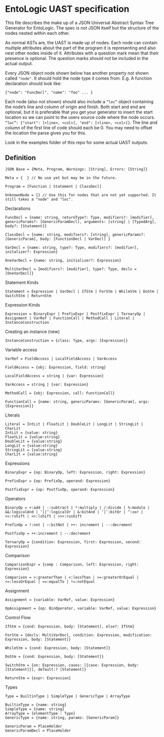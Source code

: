 EntoLogic UAST specification
============================

This file describes the make up of a JSON Universal Abstract Syntax Tree Generator for EntoLogic. The spec is not JSON itself but the structure of the nodes nested within each other.

As normal ASTs are, the UAST is made up of nodes. Each node can contain multiple attributes about the part of the program it is representing and also nest other nodes inside of it. Attributes with a question mark mean that their presence is optional. The question marks should not be included in the actual output.

Every JSON object node shown below has another property not shown called ```"node"```. It should hold the node type it comes from. E.g. A function declaration should look like:
 ```
{"node": "FuncDecl", "name": "foo" ... }
 ```

Each node (also not shown) should also include a ```“loc”``` object containing the node’s line and column of origin and finish. Both start and end are optional, but it is preferable that you get your generator to insert the start location so we can point to the users source code where the node occurs. ```“loc”: {"start": [<line>, <col>], "end": [<line>, <col>]}```. The line and column of the first line of code should each be 0. You may need to offset  the location the parse gives you for this.

Look in the examples folder of this repo for some actual UAST outputs.


Definition
----------
```
JSON Base = {Meta, Program, Warnings: [String], Errors: [String]}
```
```
Meta = {  } // No use yet but may be in the future.
```
```
Program = [Function | Statement | ClassDecl]
```
```
UnknownNode = {} // Use this for nodes that are not yet supported. It still takes a "node" and "loc".
```

Declarations

```
FuncDecl = {name: string, returnType?: Type, modifiers?: [modifier], genericParams?: [GenericParamDecl], arguments: [string] | [TypedArg], body?: [Statement]}

ClassDecl = {name: string, modifiers?: [string], genericParams?: [GenericParam], body: [FunctionDecl | VarDecl] }

VarDecl = {name: string, type?: Type, modifiers?: [modifier], initalizer?: Expression}

OneVarDecl = {name: string, initializer?: Expression}

MultiVarDecl = {modifiers?: [modifier], type?: Type, decls = [OneVarDecl]}
```

Statement Kinds

```
Statement = Expression | VarDecl | IfStm | ForStm | WhileStm | DoStm | SwitchStm | ReturnStm
```

Expression Kinds

```
Expression = BinaryExpr | PrefixExpr | PostfixExpr | TernaryOp | Assignment | VarRef | FunctionCall | MethodCall | Literal | InstanceConstruction
```

Creating an instance (new)

```
InstanceConstruction = {class: Type, args: [Expression]}
```

Variable access

```
VarRef = FieldAccess | LocalFieldAccess | VarAccess

FieldAccess = {obj: Expression, field: string}

LocalFieldAccess = string | {var: Expression}

VarAccess = string | {var: Expression}

MethodCall = {obj: Expression, call: FunctionCall}

FunctionCall = {name: string, genericParams: [GenericParam], args: [Expression]}
```

Literals

```
Literal = IntLit | FloatLit | DoubleLit | LongLit | StringLit | CharLit
IntLit = {value: string}
FloatLit = {value:string}
DoubleLit = {value:string}
LongLit = {value:string}
StringLit = {value:string}
CharLit = {value:string}
```

Expressions

```
BinaryExpr = {op: BinaryOp, left: Expression, right: Expression}

PrefixExpr = {op: PrefixOp, operand: Expression}

PostfixExpr = {op: PostfixOp, operand: Expression}
```

Operators

```
BinaryOp = +:add | -:subtract | *:multiply | /:divide | %:modulo | &&:logicalAnd | ‘||’:logicalOr | &:bitAnd | ‘|’:bitOr | ^:xor | >>:rshift | <<:lshift | >>>:rushift 
```
```
PrefixOp = !:not | ~:bitNot | ++: increment | --:decrement

PostfixOp = ++:increment | --:decrement

TernaryOp = {condition: Expression, first: Expression, second: Expression}
```

Comparison

```
ComparisonExpr = {comp : Comparison, left: Expression, right: Expression}

Comparison = >:greaterThan | <:lessThan | >=:greaterOrEqual | <=:lessOrEqual | ==:equalTo | !=:notEqual 
```

Assignment

```
Assignment = {variable: VarRef, value: Expression}

OpAssignment = {op: BinOperator, variable: VarRef, value: Expression}
```

Control Flow

```
IfStm = {cond: Expression, body: [Statement], else?: IfStm}

ForStm = {decls: MultiVarDecl, condition: Expression, modification: Expression, body: [Statement]}

WhileStm = {cond: Expression, body: [Statement]}

DoStm = {cond: Expression, body: [Statement]}

SwitchStm = {on: Expression, cases: [{case: Expression, body: [Statement]}], default:? [Statement]}

ReturnStm = {expr: Expression}
```

Types

```
Type = BuiltinType | SimpleType | GenericType | ArrayType

BuiltinType = {name: string}
SimpleType = {name: string}
ArrayType = {elementType : Type}
GenericType = {name: string, params: [GenericParam]}

GenericParam = PlaceHolder
GenericParamDecl = PlaceHolder
```
